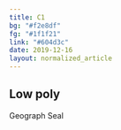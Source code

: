 ```yaml
---
title: C1
bg: "#f2e8df"
fg: "#1f1f21"
link: "#604d3c"
date: 2019-12-16
layout: normalized_article
---
```

## Low poly
Geograph Seal
